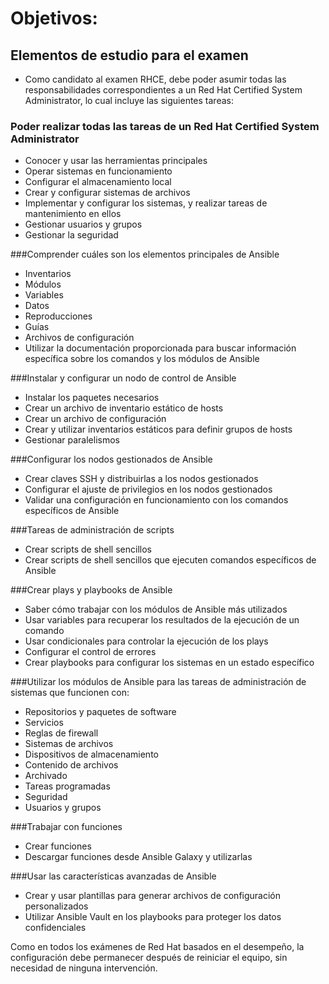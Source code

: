 # Objetivos:

## Elementos de estudio para el examen

* Como candidato al examen RHCE, debe poder asumir todas las responsabilidades correspondientes a un Red Hat Certified System Administrator, lo cual incluye las siguientes tareas:

### Poder realizar todas las tareas de un Red Hat Certified System Administrator

* Conocer y usar las herramientas principales
* Operar sistemas en funcionamiento
* Configurar el almacenamiento local
* Crear y configurar sistemas de archivos
* Implementar y configurar los sistemas, y realizar tareas de mantenimiento en ellos
* Gestionar usuarios y grupos
* Gestionar la seguridad

###Comprender cuáles son los elementos principales de Ansible

* Inventarios
* Módulos
* Variables
* Datos
* Reproducciones
* Guías
* Archivos de configuración
* Utilizar la documentación proporcionada para buscar información específica sobre los comandos y los módulos de Ansible

###Instalar y configurar un nodo de control de Ansible

* Instalar los paquetes necesarios
* Crear un archivo de inventario estático de hosts
* Crear un archivo de configuración
* Crear y utilizar inventarios estáticos para definir grupos de hosts
* Gestionar paralelismos

###Configurar los nodos gestionados de Ansible

* Crear claves SSH y distribuirlas a los nodos gestionados
* Configurar el ajuste de privilegios en los nodos gestionados
* Validar una configuración en funcionamiento con los comandos específicos de Ansible

###Tareas de administración de scripts

* Crear scripts de shell sencillos
* Crear scripts de shell sencillos que ejecuten comandos específicos de Ansible

###Crear plays y playbooks de Ansible

* Saber cómo trabajar con los módulos de Ansible más utilizados
* Usar variables para recuperar los resultados de la ejecución de un comando
* Usar condicionales para controlar la ejecución de los plays
* Configurar el control de errores
* Crear playbooks para configurar los sistemas en un estado específico

###Utilizar los módulos de Ansible para las tareas de administración de sistemas que funcionen con:

* Repositorios y paquetes de software
* Servicios
* Reglas de firewall
* Sistemas de archivos
* Dispositivos de almacenamiento
* Contenido de archivos
* Archivado
* Tareas programadas
* Seguridad
* Usuarios y grupos

###Trabajar con funciones

* Crear funciones
* Descargar funciones desde Ansible Galaxy y utilizarlas

###Usar las características avanzadas de Ansible

* Crear y usar plantillas para generar archivos de configuración personalizados
* Utilizar Ansible Vault en los playbooks para proteger los datos confidenciales

Como en todos los exámenes de Red Hat basados en el desempeño, la configuración debe permanecer después de reiniciar el equipo, sin necesidad de ninguna intervención.

